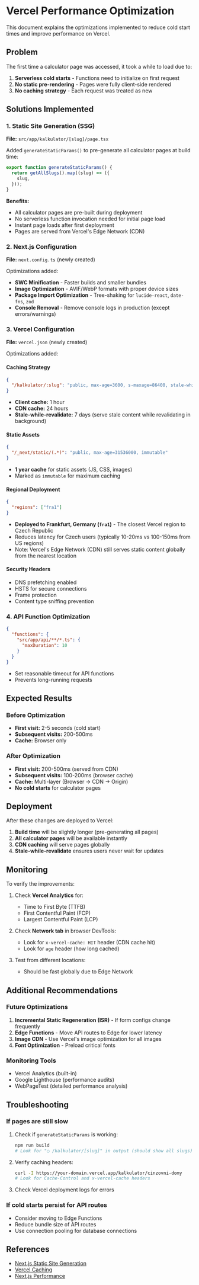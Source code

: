 # Vercel Performance Optimization

This document explains the optimizations implemented to reduce cold start times and improve performance on Vercel.

## Problem

The first time a calculator page was accessed, it took a while to load due to:
1. **Serverless cold starts** - Functions need to initialize on first request
2. **No static pre-rendering** - Pages were fully client-side rendered
3. **No caching strategy** - Each request was treated as new

## Solutions Implemented

### 1. Static Site Generation (SSG)

**File:** `src/app/kalkulator/[slug]/page.tsx`

Added `generateStaticParams()` to pre-generate all calculator pages at build time:

```typescript
export function generateStaticParams() {
  return getAllSlugs().map((slug) => ({
    slug,
  }));
}
```

**Benefits:**
- All calculator pages are pre-built during deployment
- No serverless function invocation needed for initial page load
- Instant page loads after first deployment
- Pages are served from Vercel's Edge Network (CDN)

### 2. Next.js Configuration

**File:** `next.config.ts` (newly created)

Optimizations added:
- **SWC Minification** - Faster builds and smaller bundles
- **Image Optimization** - AVIF/WebP formats with proper device sizes
- **Package Import Optimization** - Tree-shaking for `lucide-react`, `date-fns`, `zod`
- **Console Removal** - Remove console logs in production (except errors/warnings)

### 3. Vercel Configuration

**File:** `vercel.json` (newly created)

Optimizations added:

#### Caching Strategy
```json
{
  "/kalkulator/:slug": "public, max-age=3600, s-maxage=86400, stale-while-revalidate=604800"
}
```
- **Client cache:** 1 hour
- **CDN cache:** 24 hours
- **Stale-while-revalidate:** 7 days (serve stale content while revalidating in background)

#### Static Assets
```json
{
  "/_next/static/(.*)": "public, max-age=31536000, immutable"
}
```
- **1 year cache** for static assets (JS, CSS, images)
- Marked as `immutable` for maximum caching

#### Regional Deployment
```json
{
  "regions": ["fra1"]
}
```
- **Deployed to Frankfurt, Germany (`fra1`)** - The closest Vercel region to Czech Republic
- Reduces latency for Czech users (typically 10-20ms vs 100-150ms from US regions)
- Note: Vercel's Edge Network (CDN) still serves static content globally from the nearest location

#### Security Headers
- DNS prefetching enabled
- HSTS for secure connections
- Frame protection
- Content type sniffing prevention

### 4. API Function Optimization

```json
{
  "functions": {
    "src/app/api/**/*.ts": {
      "maxDuration": 10
    }
  }
}
```
- Set reasonable timeout for API functions
- Prevents long-running requests

## Expected Results

### Before Optimization
- **First visit:** 2-5 seconds (cold start)
- **Subsequent visits:** 200-500ms
- **Cache:** Browser only

### After Optimization
- **First visit:** 200-500ms (served from CDN)
- **Subsequent visits:** 100-200ms (browser cache)
- **Cache:** Multi-layer (Browser → CDN → Origin)
- **No cold starts** for calculator pages

## Deployment

After these changes are deployed to Vercel:

1. **Build time** will be slightly longer (pre-generating all pages)
2. **All calculator pages** will be available instantly
3. **CDN caching** will serve pages globally
4. **Stale-while-revalidate** ensures users never wait for updates

## Monitoring

To verify the improvements:

1. Check **Vercel Analytics** for:
   - Time to First Byte (TTFB)
   - First Contentful Paint (FCP)
   - Largest Contentful Paint (LCP)

2. Check **Network tab** in browser DevTools:
   - Look for `x-vercel-cache: HIT` header (CDN cache hit)
   - Look for `age` header (how long cached)

3. Test from different locations:
   - Should be fast globally due to Edge Network

## Additional Recommendations

### Future Optimizations
1. **Incremental Static Regeneration (ISR)** - If form configs change frequently
2. **Edge Functions** - Move API routes to Edge for lower latency
3. **Image CDN** - Use Vercel's image optimization for all images
4. **Font Optimization** - Preload critical fonts

### Monitoring Tools
- Vercel Analytics (built-in)
- Google Lighthouse (performance audits)
- WebPageTest (detailed performance analysis)

## Troubleshooting

### If pages are still slow
1. Check if `generateStaticParams` is working:
   ```bash
   npm run build
   # Look for "○ /kalkulator/[slug]" in output (should show all slugs)
   ```

2. Verify caching headers:
   ```bash
   curl -I https://your-domain.vercel.app/kalkulator/cinzovni-domy
   # Look for Cache-Control and x-vercel-cache headers
   ```

3. Check Vercel deployment logs for errors

### If cold starts persist for API routes
- Consider moving to Edge Functions
- Reduce bundle size of API routes
- Use connection pooling for database connections

## References

- [Next.js Static Site Generation](https://nextjs.org/docs/pages/building-your-application/rendering/static-site-generation)
- [Vercel Caching](https://vercel.com/docs/edge-network/caching)
- [Next.js Performance](https://nextjs.org/docs/app/building-your-application/optimizing)

